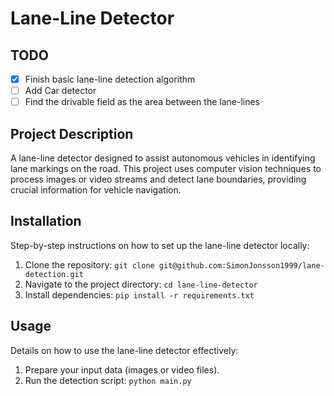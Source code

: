 # Lane-Line Detector

## TODO
- [x] Finish basic lane-line detection algorithm
- [ ] Add Car detector
- [ ] Find the drivable field as the area between the lane-lines

## Project Description
A lane-line detector designed to assist autonomous vehicles in identifying lane markings on the road. This project uses computer vision techniques to process images or video streams and detect lane boundaries, providing crucial information for vehicle navigation.

## Installation
Step-by-step instructions on how to set up the lane-line detector locally:
1. Clone the repository: `git clone git@github.com:SimonJonsson1999/lane-detection.git`
2. Navigate to the project directory: `cd lane-line-detector`
3. Install dependencies: `pip install -r requirements.txt`

## Usage
Details on how to use the lane-line detector effectively:
1. Prepare your input data (images or video files).
2. Run the detection script: `python main.py`

